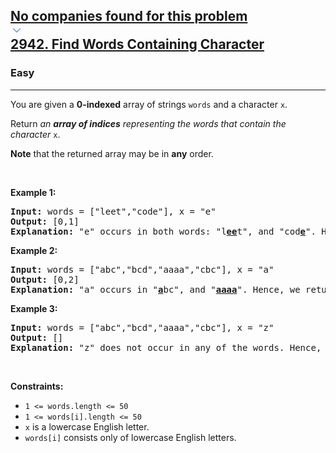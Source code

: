 <h2><a href="https://leetcode.com/problems/find-words-containing-character/"><div id="big-omega-company-tags"><div id="big-omega-topbar"><div class="companyTagsContainer" style="overflow-x: scroll; flex-wrap: nowrap;"><div class="companyTagsContainer--tag">No companies found for this problem</div></div><div class="companyTagsContainer--chevron"><div><svg version="1.1" id="icon" xmlns="http://www.w3.org/2000/svg" xmlns:xlink="http://www.w3.org/1999/xlink" x="0px" y="0px" viewBox="0 0 32 32" fill="#4087F1" xml:space="preserve" style="width: 20px; --darkreader-inline-fill: #3aaaff;" data-darkreader-inline-fill=""><polygon points="16,22 6,12 7.4,10.6 16,19.2 24.6,10.6 26,12 "></polygon><rect id="_x3C_Transparent_Rectangle_x3E_" class="st0" fill="none" width="32" height="32"></rect></svg></div></div></div></div>2942. Find Words Containing Character</a></h2><h3>Easy</h3><hr><div><p>You are given a <strong>0-indexed</strong> array of strings <code>words</code> and a character <code>x</code>.</p>

<p>Return <em>an <strong>array of indices</strong> representing the words that contain the character </em><code>x</code>.</p>

<p><strong>Note</strong> that the returned array may be in <strong>any</strong> order.</p>

<p>&nbsp;</p>
<p><strong class="example">Example 1:</strong></p>

<pre><strong>Input:</strong> words = ["leet","code"], x = "e"
<strong>Output:</strong> [0,1]
<strong>Explanation:</strong> "e" occurs in both words: "l<strong><u>ee</u></strong>t", and "cod<u><strong>e</strong></u>". Hence, we return indices 0 and 1.
</pre>

<p><strong class="example">Example 2:</strong></p>

<pre><strong>Input:</strong> words = ["abc","bcd","aaaa","cbc"], x = "a"
<strong>Output:</strong> [0,2]
<strong>Explanation:</strong> "a" occurs in "<strong><u>a</u></strong>bc", and "<u><strong>aaaa</strong></u>". Hence, we return indices 0 and 2.
</pre>

<p><strong class="example">Example 3:</strong></p>

<pre><strong>Input:</strong> words = ["abc","bcd","aaaa","cbc"], x = "z"
<strong>Output:</strong> []
<strong>Explanation:</strong> "z" does not occur in any of the words. Hence, we return an empty array.
</pre>

<p>&nbsp;</p>
<p><strong>Constraints:</strong></p>

<ul>
	<li><code>1 &lt;= words.length &lt;= 50</code></li>
	<li><code>1 &lt;= words[i].length &lt;= 50</code></li>
	<li><code>x</code> is a lowercase English letter.</li>
	<li><code>words[i]</code> consists only of lowercase English letters.</li>
</ul>
</div>